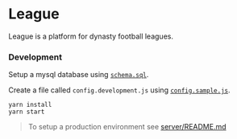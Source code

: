 # League

League is a platform for dynasty football leagues.

### Development

Setup a mysql database using [`schema.sql`](https://github.com/mistakia/league/blob/master/db/schema.sql).

Create a file called `config.development.js` using [`config.sample.js`](https://github.com/mistakia/league/blob/master/config.sample.js).

```
yarn install
yarn start
```

> To setup a production environment see [server/README.md](/server/README.md)
